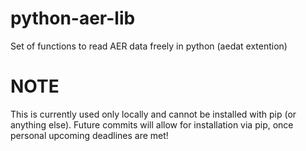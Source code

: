 # python-aer-lib
Set of functions to read AER data freely in python (aedat extention) 


# NOTE

This is currently used only locally and cannot be installed with pip (or anything else). Future commits will allow for installation via pip, once personal upcoming deadlines are met! 